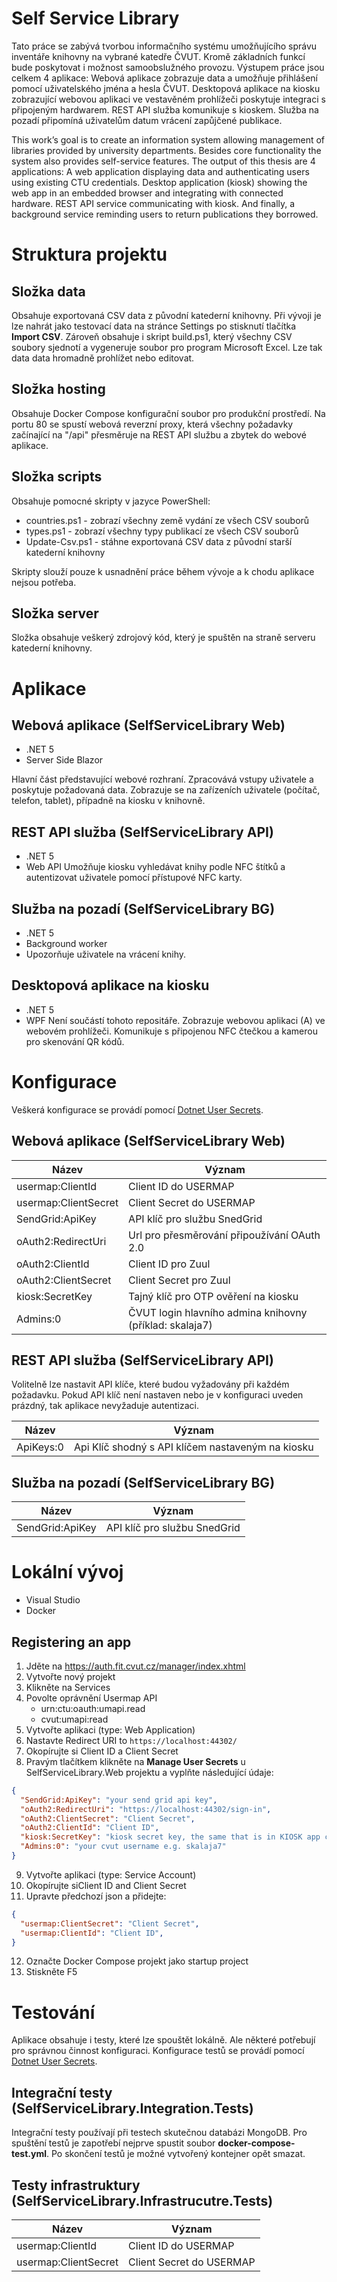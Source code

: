 # Self Service Library
Tato práce se zabývá tvorbou informačního systému umožňujícího správu inventáře knihovny na vybrané katedře ČVUT. Kromě základních funkcí bude poskytovat i možnost samoobslužného provozu. Výstupem práce jsou celkem 4 aplikace: Webová aplikace zobrazuje data a umožňuje přihlášení pomocí uživatelského jména a hesla ČVUT. Desktopová aplikace na kiosku zobrazující webovou aplikaci ve vestavěném prohlížeči poskytuje integraci s připojeným hardwarem. REST API služba komunikuje s kioskem. Služba na pozadí připomíná uživatelům datum vrácení zapůjčené publikace.

This work’s goal is to create an information system allowing management of libraries provided by university departments. Besides core functionality the system also provides self-service features. The output of this thesis are 4 applications: A web application displaying data and authenticating users using existing CTU credentials. Desktop application (kiosk) showing the web app in an embedded browser and integrating with connected hardware. REST API service communicating with kiosk. And finally, a background service reminding users to return publications they borrowed. 

# Struktura projektu
## Složka data
Obsahuje exportovaná CSV data z původní katederní knihovny. Při vývoji je lze nahrát jako testovací data na stránce Settings po stisknutí tlačítka **Import CSV**. Zároveň obsahuje i skript build.ps1, který všechny CSV soubory sjednotí a vygeneruje soubor pro program Microsoft Excel. Lze tak data data hromadně prohlížet nebo editovat.

## Složka hosting
Obsahuje Docker Compose konfigurační soubor pro produkční prostředí. Na portu 80 se spustí webová reverzní proxy, která všechny požadavky začínající na "/api" přesměruje na REST API službu a zbytek do webové aplikace. 

## Složka scripts
Obsahuje pomocné skripty v jazyce PowerShell:
* countries.ps1 - zobrazí všechny země vydání ze všech CSV souborů
* types.ps1 - zobrazí všechny typy publikací ze všech CSV souborů
* Update-Csv.ps1 - stáhne exportovaná CSV data z původní starší katederní knihovny

Skripty slouží pouze k usnadnění práce během vývoje a k chodu aplikace nejsou potřeba.

## Složka server
Složka obsahuje veškerý zdrojový kód, který je spuštěn na straně serveru katederní knihovny.

# Aplikace
## Webová aplikace (SelfServiceLibrary Web)
* .NET 5
* Server Side Blazor

Hlavní část představující webové rozhraní. Zpracovává vstupy uživatele a poskytuje požadovaná data. Zobrazuje se na zařízeních uživatele (počítač, telefon, tablet), případně na kiosku v knihovně.

## REST API služba (SelfServiceLibrary API)
* .NET 5
* Web API
Umožňuje kiosku vyhledávat knihy podle NFC štítků a autentizovat uživatele pomocí přístupové NFC karty.

## Služba na pozadí (SelfServiceLibrary BG)
* .NET 5
* Background worker 
* Upozorňuje uživatele na vrácení knihy.

## Desktopová aplikace na kiosku
* .NET 5
* WPF
Není součástí tohoto repositáře. Zobrazuje webovou aplikaci (A) ve webovém prohlížeči. Komunikuje s připojenou NFC čtečkou a kamerou pro skenování QR kódů.

# Konfigurace
Veškerá konfigurace se provádí pomocí [Dotnet User Secrets](https://docs.microsoft.com/en-us/aspnet/core/security/app-secrets?view=aspnetcore-5.0&tabs=linux).

## Webová aplikace (SelfServiceLibrary Web)
| Název                | Význam                                                  |
|----------------------|---------------------------------------------------------|
| usermap:ClientId     | Client ID do USERMAP                                    |
| usermap:ClientSecret | Client Secret do USERMAP                                |
| SendGrid:ApiKey      | API klíč pro službu SnedGrid                            |
| oAuth2:RedirectUri   | Url pro přesměrování připoužívání OAuth 2.0             |
| oAuth2:ClientId      | Client ID pro Zuul                                      |
| oAuth2:ClientSecret  | Client Secret pro Zuul                                  |
| kiosk:SecretKey      | Tajný klíč pro OTP ověření na kiosku                    |
| Admins:0             | ČVUT login hlavního admina knihovny (příklad: skalaja7) |
## REST API služba (SelfServiceLibrary API)
Volitelně lze nastavit API klíče, které budou vyžadovány při každém požadavku. Pokud API klíč není nastaven nebo je v konfiguraci uveden prázdný, tak aplikace nevyžaduje autentizaci.

| Název                | Význam                                                  |
|----------------------|---------------------------------------------------------|
| ApiKeys:0              | Api Klíč shodný s API klíčem nastaveným na kiosku     |
## Služba na pozadí (SelfServiceLibrary BG)
| Název                | Význam                                                  |
|----------------------|---------------------------------------------------------|
| SendGrid:ApiKey      | API klíč pro službu SnedGrid                            |

# Lokální vývoj
* Visual Studio
* Docker

## Registering an app 
1. Jděte na https://auth.fit.cvut.cz/manager/index.xhtml
2. Vytvořte nový projekt
3. Klikněte na Services
4. Povolte oprávnění Usermap API
    * urn:ctu:oauth:umapi.read
    * cvut:umapi:read
5. Vytvořte aplikaci (type: Web Application)
6. Nastavte Redirect URI to `https://localhost:44302/`
7. Okopírujte si Client ID a Client Secret
8. Pravým tlačítkem klikněte na **Manage User Secrets** u SelfServiceLibrary.Web projektu a vyplňte následující údaje:
```json
{
  "SendGrid:ApiKey": "your send grid api key",
  "oAuth2:RedirectUri": "https://localhost:44302/sign-in",
  "oAuth2:ClientSecret": "Client Secret",
  "oAuth2:ClientId": "Client ID",
  "kiosk:SecretKey": "kiosk secret key, the same that is in KIOSK app config",
  "Admins:0": "your cvut username e.g. skalaja7"
}
```
9. Vytvořte aplikaci (type: Service Account)
10. Okopírujte siClient ID and Client Secret
11. Upravte předchozí json a přidejte:
```json
{
  "usermap:ClientSecret": "Client Secret",
  "usermap:ClientId": "Client ID",
}
```
12. Označte Docker Compose projekt jako startup project
13. Stiskněte F5

# Testování
Aplikace obsahuje i testy, které lze spouštět lokálně. Ale některé potřebují pro správnou činnost konfiguraci. Konfigurace testů se provádí pomocí [Dotnet User Secrets](https://docs.microsoft.com/en-us/aspnet/core/security/app-secrets?view=aspnetcore-5.0&tabs=linux).

## Integrační testy (SelfServiceLibrary.Integration.Tests)
Integrační testy používají při testech skutečnou databázi MongoDB. Pro spuštění testů je zapotřebí nejprve spustit soubor **docker-compose-test.yml**. Po skončení testů je možné vytvořený kontejner opět smazat.

## Testy infrastruktury (SelfServiceLibrary.Infrastrucutre.Tests)
| Název                | Význam                                                  |
|----------------------|---------------------------------------------------------|
| usermap:ClientId     | Client ID do USERMAP                                    |
| usermap:ClientSecret | Client Secret do USERMAP                                |